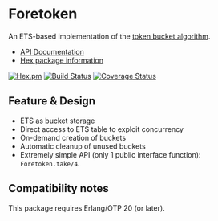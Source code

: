 # Foretoken

An ETS-based implementation of the [token bucket algorithm](https://en.wikipedia.org/wiki/Token_bucket).

- [API Documentation](http://hexdocs.pm/foretoken/)
- [Hex package information](https://hex.pm/packages/foretoken)

[![Hex.pm](http://img.shields.io/hexpm/v/foretoken.svg)](https://hex.pm/packages/foretoken)
[![Build Status](https://travis-ci.org/skirino/foretoken.svg)](https://travis-ci.org/skirino/foretoken)
[![Coverage Status](https://coveralls.io/repos/github/skirino/foretoken/badge.svg?branch=master)](https://coveralls.io/github/skirino/foretoken?branch=master)

## Feature & Design

- ETS as bucket storage
- Direct access to ETS table to exploit concurrency
- On-demand creation of buckets
- Automatic cleanup of unused buckets
- Extremely simple API (only 1 public interface function): `Foretoken.take/4`.

## Compatibility notes

This package requires Erlang/OTP 20 (or later).
